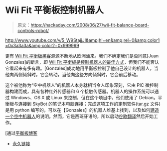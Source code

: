 # Wii Fit 平衡板控制机器人

> 原文：<https://hackaday.com/2008/06/27/wii-fit-balance-board-controls-robot/>

<http://www.youtube.com/v/5_W9StajjJI&amp;hl=en&amp;rel=0&amp;color1=0x3a3a3a&amp;color2=0x999999>

 
更有 [Wii Fit 平衡板黑客](http://www.hackaday.com/2008/06/13/wii-fit-world-of-warcraft/)源源不断地从欧洲涌来。我们不确定我们是否同意[Juan Gonzales]的断言，即 [Wii Fit 平衡板是控制机器人的最佳方式](http://www.youtube.com/watch?v=5_W9StajjJI)，但我们不能否认它看起来有多有趣。[Gonzales]成功地用平衡板控制了他自己设计的机器人，当他向两侧倾斜时，它会转动，当他向这些方向倾斜时，它会前后移动。

这个被他称为“空中机器人”的机器人本身就相当令人印象深刻，它由 PIC 微控制器构建而成，具有各种红外传感器和 6 个接触传感器。机器人的操作系统可以通过 Windows、OS X 或 Linux 来控制，但在这个项目中，他们使用了 Debian。平衡板与连接到 SkyBot 的笔记本电脑连接；完成这项工作的定制软件(tar.gz 文件)是用 python 编写的，可以在【Gonzales】的机器人维基上找到，以及如何[建造一个空中机器人](http://www.iearobotics.com/wiki/index.php?title=Skybot)的说明。然而，它是西班牙语的，所以启动[谷歌翻译](http://translate.google.com/translate?u=http%3A%2F%2Fwww.iearobotics.com%2Fwiki%2Findex.php%3Ftitle%3DSkybot&hl=en&ie=UTF8&sl=es&tl=en)然后开始工作。

[通过[平衡板博客](http://www.balanceboardblog.com/2008/06/wii-balance-board-used-to-control-robot.html)

*   [永久链接](http://www.youtube.com/watch?v=5_W9StajjJI)